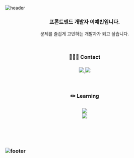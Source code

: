 ![header](https://capsule-render.vercel.app/api?type=Slice&color=2A4C8E&height=150&section=header&text=🚀%202PANDI'S%20SPACE%20✨&fontAlign=50&fontAlignY=36&fontColor=F9F871&fontSize=35&desc=🌝&descAlign=92&descAlignY=7&descSize=102&rotate=10&animation=twinkling)


<h3 align="center">프론트엔드 개발자 이예빈입니다.</h3>
<p align="center">
  문제를 즐겁게 고민하는 개발자가 되고 싶습니다.
</p>

</br>

<h3 align="center">🧏🏻‍♀️ Contact<h3>
<p align="center">
  <a href="https://velog.io/@2pandi" target="_blank">
    <img src="https://img.shields.io/badge/velog-20C997?style=for-the-badge&logo=velog&logoColor=white">
  </a>
  <a href="mailto:dev2pandi@gmail.com" target="_blank">
    <img src="https://img.shields.io/badge/gmail-EA4335?style=for-the-badge&logo=gmail&logoColor=white">
  </a>
</p>

</br>
  
<h3 align="center">✏️ Learning<h3>
<p align="center">
  <img src="https://skillicons.dev/icons?i=html,css,js,ts,react,styledcomponents,jest" /></br>
  <img src="https://skillicons.dev/icons?i=git,githubactions,vscode,figma" />
</p>

</br>
</br>
</br>

![footer](https://capsule-render.vercel.app/api?type=slice&color=5756A0&height=120&section=footer)
